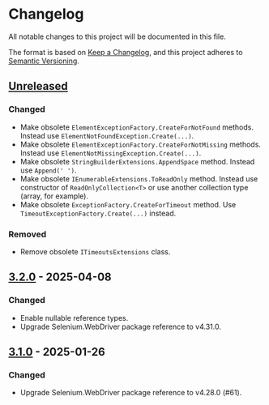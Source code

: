 # Changelog

All notable changes to this project will be documented in this file.

The format is based on [Keep a Changelog](https://keepachangelog.com/en/1.1.0/),
and this project adheres to [Semantic Versioning](https://semver.org/spec/v2.0.0.html).

## [Unreleased]

### Changed

- Make obsolete `ElementExceptionFactory.CreateForNotFound` methods.
  Instead use `ElementNotFoundException.Create(...)`.
- Make obsolete `ElementExceptionFactory.CreateForNotMissing` methods.
  Instead use `ElementNotMissingException.Create(...)`.
- Make obsolete `StringBuilderExtensions.AppendSpace` method.
  Instead use `Append(' ')`.
- Make obsolete `IEnumerableExtensions.ToReadOnly` method.
  Instead use constructor of `ReadOnlyCollection<T>` or use another collection type (array, for example).
- Make obsolete `ExceptionFactory.CreateForTimeout` method.
  Use `TimeoutExceptionFactory.Create(...)` instead.

### Removed

- Remove obsolete `ITimeoutsExtensions` class.

## [3.2.0] - 2025-04-08

### Changed

- Enable nullable reference types.
- Upgrade Selenium.WebDriver package reference to v4.31.0.

## [3.1.0] - 2025-01-26

### Changed

- Upgrade Selenium.WebDriver package reference to v4.28.0 (#61).

[Unreleased]: https://github.com/atata-framework/atata-webdriverextras/compare/v3.2.0...HEAD
[3.2.0]: https://github.com/atata-framework/atata-webdriverextras/compare/v3.1.0...v3.2.0
[3.1.0]: https://github.com/atata-framework/atata-webdriverextras/compare/v3.0.0...v3.1.0
